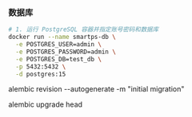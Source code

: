 ### 数据库

```bash
# 1. 运行 PostgreSQL 容器并指定账号密码和数据库
docker run --name smartps-db \
  -e POSTGRES_USER=admin \
  -e POSTGRES_PASSWORD=admin \
  -e POSTGRES_DB=test_db \
  -p 5432:5432 \
  -d postgres:15
```


alembic revision --autogenerate -m "initial migration"

alembic upgrade head